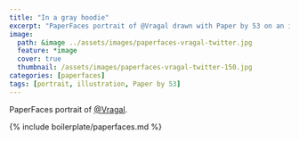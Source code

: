 ```yaml
---
title: "In a gray hoodie"
excerpt: "PaperFaces portrait of @Vragal drawn with Paper by 53 on an iPad."
image: 
  path: &image ../assets/images/paperfaces-vragal-twitter.jpg 
  feature: *image
  cover: true
  thumbnail: /assets/images/paperfaces-vragal-twitter-150.jpg
categories: [paperfaces]
tags: [portrait, illustration, Paper by 53]
---
```


PaperFaces portrait of [@Vragal](https://twitter.com/Vragal).

{% include boilerplate/paperfaces.md %}
